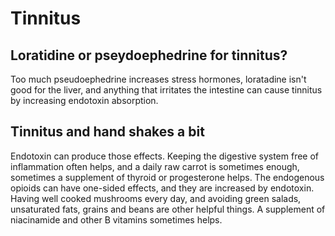 # Tinnitus

## Loratidine or pseydoephedrine for tinnitus?
Too much pseudoephedrine increases stress hormones, loratadine isn't good for the liver, and anything that irritates the intestine can cause tinnitus by increasing endotoxin absorption.

## Tinnitus and hand shakes a bit
Endotoxin can produce those effects. Keeping the digestive system free of inflammation often helps, and a daily raw carrot is sometimes enough, sometimes a supplement of thyroid or progesterone helps. The endogenous opioids can have one-sided effects, and they are increased by endotoxin. Having well cooked mushrooms every day, and avoiding green salads, unsaturated fats, grains and beans are other helpful things. A supplement of niacinamide and other B vitamins sometimes helps.
